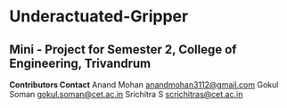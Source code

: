 # Underactuated-Gripper
Mini - Project for Semester 2, College of Engineering, Trivandrum
-------------------------
**Contributors        Contact**
Anand Mohan         anandmohan3112@gmail.com
Gokul Soman         gokul.soman@cet.ac.in
Srichitra S         scrichitras@cet.ac.in
